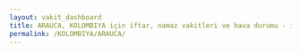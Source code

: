 ```yaml
---
layout: vakit_dashboard
title: ARAUCA, KOLOMBIYA için iftar, namaz vakitleri ve hava durumu - ilçe/eyalet seç
permalink: /KOLOMBIYA/ARAUCA/
---
```


<script type="text/javascript">
  var GLOBAL_COUNTRY = 'KOLOMBIYA';
  var GLOBAL_CITY = 'ARAUCA';
  var GLOBAL_STATE = '';
  var lat = 72;
  var lon = 21;
</script>
